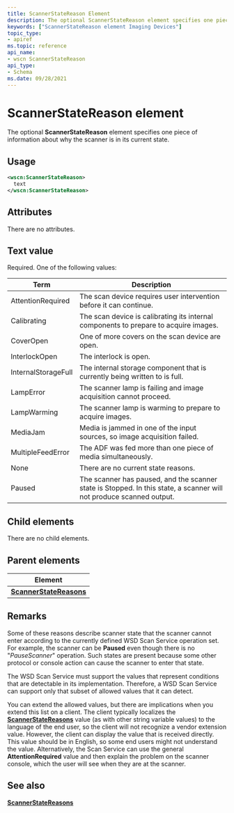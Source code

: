 ```yaml
---
title: ScannerStateReason Element
description: The optional ScannerStateReason element specifies one piece of information about why the scanner is in its current state.
keywords: ["ScannerStateReason element Imaging Devices"]
topic_type:
- apiref
ms.topic: reference
api_name:
- wscn ScannerStateReason
api_type:
- Schema
ms.date: 09/28/2021
---
```


# ScannerStateReason element

The optional **ScannerStateReason** element specifies one piece of information about why the scanner is in its current state.

## Usage

```xml
<wscn:ScannerStateReason>
  text
</wscn:ScannerStateReason>
```

## Attributes

There are no attributes.

## Text value

Required. One of the following values:

| Term | Description |
|--|--|
| AttentionRequired | The scan device requires user intervention before it can continue. |
| Calibrating | The scan device is calibrating its internal components to prepare to acquire images. |
| CoverOpen | One of more covers on the scan device are open. |
| InterlockOpen | The interlock is open. |
| InternalStorageFull | The internal storage component that is currently being written to is full. |
| LampError | The scanner lamp is failing and image acquisition cannot proceed. |
| LampWarming | The scanner lamp is warming to prepare to acquire images. |
| MediaJam | Media is jammed in one of the input sources, so image acquisition failed. |
| MultipleFeedError | The ADF was fed more than one piece of media simultaneously. |
| None | There are no current state reasons. |
| Paused | The scanner has paused, and the scanner state is Stopped. In this state, a scanner will not produce scanned output. |

## Child elements

There are no child elements.

## Parent elements

| Element |
|--|
| [**ScannerStateReasons**](scannerstatereasons.md) |

## Remarks

Some of these reasons describe scanner state that the scanner cannot enter according to the currently defined WSD Scan Service operation set. For example, the scanner can be **Paused** even though there is no "*PauseScanner*" operation. Such states are present because some other protocol or console action can cause the scanner to enter that state.

The WSD Scan Service must support the values that represent conditions that are detectable in its implementation. Therefore, a WSD Scan Service can support only that subset of allowed values that it can detect.

You can extend the allowed values, but there are implications when you extend this list on a client. The client typically localizes the [**ScannerStateReasons**](scannerstatereasons.md) value (as with other string variable values) to the language of the end user, so the client will not recognize a vendor extension value. However, the client can display the value that is received directly. This value should be in English, so some end users might not understand the value. Alternatively, the Scan Service can use the general **AttentionRequired** value and then explain the problem on the scanner console, which the user will see when they are at the scanner.

## See also

[**ScannerStateReasons**](scannerstatereasons.md)
